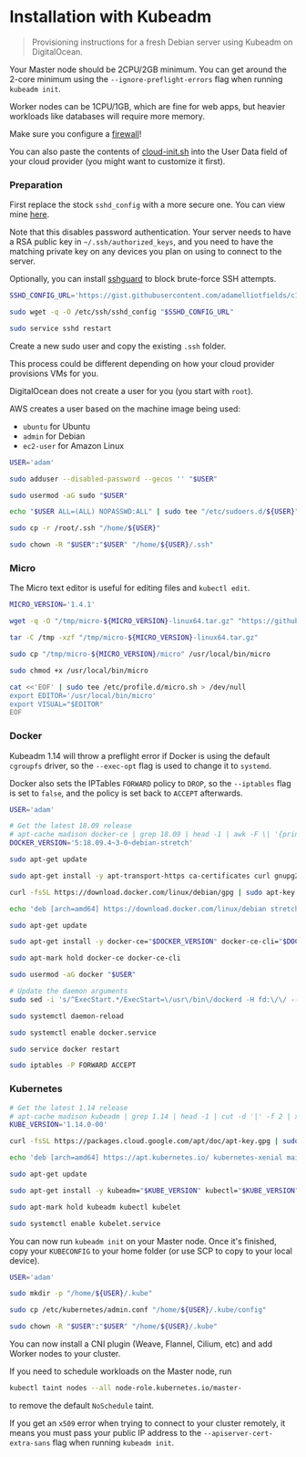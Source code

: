 # Installation with Kubeadm

> Provisioning instructions for a fresh Debian server using Kubeadm on DigitalOcean.

Your Master node should be 2CPU/2GB minimum. You can get around the 2-core minimum using the
`--ignore-preflight-errors` flag when running `kubeadm init`.

Worker nodes can be 1CPU/1GB, which are fine for web apps, but heavier workloads like databases will
require more memory.

Make sure you configure a [firewall](https://kubernetes.io/docs/setup/independent/install-kubeadm/#check-required-ports)!

You can also paste the contents of [cloud-init.sh](./cloud-init.sh) into the User Data field of your
cloud provider (you might want to customize it first).

### Preparation

First replace the stock `sshd_config` with a more secure one. You can view mine [here](https://gist.github.com/adamelliotfields/c12a78019cb964dcccf302263054f0b3).

Note that this disables password authentication. Your server needs to have a RSA public key in
`~/.ssh/authorized_keys`, and you need to have the matching private key on any devices you plan on
using to connect to the server.

Optionally, you can install [sshguard](https://bitbucket.org/sshguard/sshguard) to block brute-force
SSH attempts.

```bash
SSHD_CONFIG_URL='https://gist.githubusercontent.com/adamelliotfields/c12a78019cb964dcccf302263054f0b3/raw/0275c07893bef7d41945be7f5dcd62c7451da0c5/sshd_config'

sudo wget -q -O /etc/ssh/sshd_config "$SSHD_CONFIG_URL"

sudo service sshd restart
```

Create a new sudo user and copy the existing `.ssh` folder.

This process could be different depending on how your cloud provider provisions VMs for you.

DigitalOcean does not create a user for you (you start with `root`).

AWS creates a user based on the machine image being used:
  - `ubuntu` for Ubuntu
  - `admin` for Debian
  - `ec2-user` for Amazon Linux

```bash
USER='adam'

sudo adduser --disabled-password --gecos '' "$USER"

sudo usermod -aG sudo "$USER"

echo "$USER ALL=(ALL) NOPASSWD:ALL" | sudo tee "/etc/sudoers.d/${USER}"

sudo cp -r /root/.ssh "/home/${USER}"

sudo chown -R "$USER":"$USER" "/home/${USER}/.ssh"
```

### Micro

The Micro text editor is useful for editing files and `kubectl edit`.

```bash
MICRO_VERSION='1.4.1'

wget -q -O "/tmp/micro-${MICRO_VERSION}-linux64.tar.gz" "https://github.com/zyedidia/micro/releases/download/v${MICRO_VERSION}/micro-${MICRO_VERSION}-linux64.tar.gz"

tar -C /tmp -xzf "/tmp/micro-${MICRO_VERSION}-linux64.tar.gz"

sudo cp "/tmp/micro-${MICRO_VERSION}/micro" /usr/local/bin/micro

sudo chmod +x /usr/local/bin/micro

cat <<'EOF' | sudo tee /etc/profile.d/micro.sh > /dev/null
export EDITOR='/usr/local/bin/micro'
export VISUAL="$EDITOR"
EOF
```

### Docker

Kubeadm 1.14 will throw a preflight error if Docker is using the default `cgroupfs` driver, so the
`--exec-opt` flag is used to change it to `systemd`.

Docker also sets the IPTables `FORWARD` policy to `DROP`, so the `--iptables` flag is set to
`false`, and the policy is set back to `ACCEPT` afterwards.

```bash
USER='adam'

# Get the latest 18.09 release
# apt-cache madison docker-ce | grep 18.09 | head -1 | awk -F \| '{print $2}' | sed 's/\s//g'
DOCKER_VERSION='5:18.09.4~3-0~debian-stretch'

sudo apt-get update

sudo apt-get install -y apt-transport-https ca-certificates curl gnupg2 software-properties-common

curl -fsSL https://download.docker.com/linux/debian/gpg | sudo apt-key add -

echo 'deb [arch=amd64] https://download.docker.com/linux/debian stretch stable' | sudo tee /etc/apt/sources.list.d/docker-ce.list

sudo apt-get update

sudo apt-get install -y docker-ce="$DOCKER_VERSION" docker-ce-cli="$DOCKER_VERSION"

sudo apt-mark hold docker-ce docker-ce-cli

sudo usermod -aG docker "$USER"

# Update the daemon arguments
sudo sed -i 's/^ExecStart.*/ExecStart=\/usr\/bin\/dockerd -H fd:\/\/ --containerd=\/run\/containerd\/containerd.sock --exec-opt=native.cgroupdriver=systemd --iptables=false/g' /lib/systemd/system/docker.service

sudo systemctl daemon-reload

sudo systemctl enable docker.service

sudo service docker restart

sudo iptables -P FORWARD ACCEPT
```

### Kubernetes

```bash
# Get the latest 1.14 release
# apt-cache madison kubeadm | grep 1.14 | head -1 | cut -d '|' -f 2 | xargs
KUBE_VERSION='1.14.0-00'

curl -fsSL https://packages.cloud.google.com/apt/doc/apt-key.gpg | sudo apt-key add -

echo 'deb [arch=amd64] https://apt.kubernetes.io/ kubernetes-xenial main' | sudo tee /etc/apt/sources.list.d/kubernetes.list

sudo apt-get update

sudo apt-get install -y kubeadm="$KUBE_VERSION" kubectl="$KUBE_VERSION" kubelet="$KUBE_VERSION"

sudo apt-mark hold kubeadm kubectl kubelet

sudo systemctl enable kubelet.service
```

You can now run `kubeadm init` on your Master node. Once it's finished, copy your `KUBECONFIG` to
your home folder (or use SCP to copy to your local device).

```bash
USER='adam'

sudo mkdir -p "/home/${USER}/.kube"

sudo cp /etc/kubernetes/admin.conf "/home/${USER}/.kube/config"

sudo chown -R "$USER":"$USER" "/home/${USER}/.kube"
```

You can now install a CNI plugin (Weave, Flannel, Cilium, etc) and add Worker nodes to your cluster.

If you need to schedule workloads on the Master node, run

```bash
kubectl taint nodes --all node-role.kubernetes.io/master-
```

to remove the default `NoSchedule` taint.

If you get an `x509` error when trying to connect to your cluster remotely, it means you must pass
your public IP address to the `--apiserver-cert-extra-sans` flag when running `kubeadm init`.

